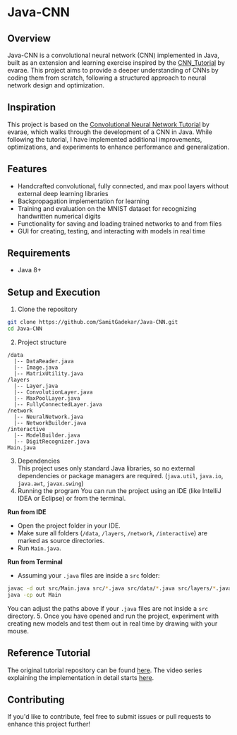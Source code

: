 # Java-CNN

## Overview

Java-CNN is a convolutional neural network (CNN) implemented in Java, built as an extension and learning exercise inspired by the [CNN\_Tutorial](https://github.com/evarae/CNN_Tutorial) by evarae. This project aims to provide a deeper understanding of CNNs by coding them from scratch, following a structured approach to neural network design and optimization.

## Inspiration

This project is based on the [Convolutional Neural Network Tutorial](https://www.youtube.com/watch?v=3MMonOWGe0M&list=PLpcNcOt2pg8k_YsrMjSwVdy3GX-rc_ZgN) by evarae, which walks through the development of a CNN in Java. While following the tutorial, I have implemented additional improvements, optimizations, and experiments to enhance performance and generalization.

## Features

* Handcrafted convolutional, fully connected, and max pool layers without external deep learning libraries
* Backpropagation implementation for learning
* Training and evaluation on the MNIST dataset for recognizing handwritten numerical digits
* Functionality for saving and loading trained networks to and from files
* GUI for creating, testing, and interacting with models in real time

## Requirements

* Java 8+

## Setup and Execution

1. Clone the repository
```bash
git clone https://github.com/SamitGadekar/Java-CNN.git
cd Java-CNN
```
2. Project structure
```
/data
  |-- DataReader.java
  |-- Image.java
  |-- MatrixUtility.java
/layers
  |-- Layer.java
  |-- ConvolutionLayer.java
  |-- MaxPoolLayer.java
  |-- FullyConnectedLayer.java
/network
  |-- NeuralNetwork.java
  |-- NetworkBuilder.java
/interactive
  |-- ModelBuilder.java
  |-- DigitRecognizer.java
Main.java
```
3. Dependencies  
This project uses only standard Java libraries, so no external dependencies or package managers are required. (```java.util```, ```java.io```, ```java.awt```, ```javax.swing```)
4. Running the program
You can run the project using an IDE (like IntelliJ IDEA or Eclipse) or from the terminal.
  
**Run from IDE**
- Open the project folder in your IDE.
- Make sure all folders (```/data```, ```/layers```, ```/network```, ```/interactive```) are marked as source directories.
- Run ```Main.java```.

**Run from Terminal**
- Assuming your ```.java``` files are inside a ```src``` folder:
```bash
javac -d out src/Main.java src/*.java src/data/*.java src/layers/*.java src/network/*.java src/interactive/*.java
java -cp out Main
```
You can adjust the paths above if your ```.java``` files are not inside a ```src``` directory.
5. Once you have opened and run the project, experiment with creating new models and test them out in real time by drawing with your mouse.

## Reference Tutorial

The original tutorial repository can be found [here](https://github.com/evarae/CNN_Tutorial). The video series explaining the implementation in detail starts [here](https://youtu.be/3MMonOWGe0M).

## Contributing

If you'd like to contribute, feel free to submit issues or pull requests to enhance this project further!
